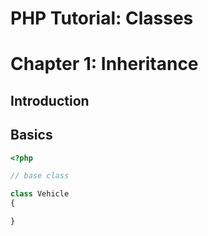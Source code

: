 # PHP Tutorial: Classes
# Chapter 1: Inheritance 


## Introduction


## Basics

```php
<?php

// base class 

class Vehicle 
{

}

```
